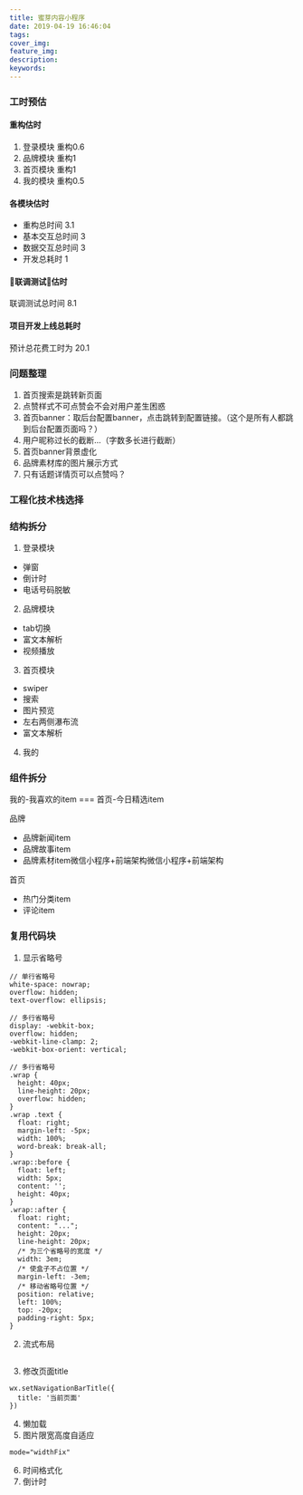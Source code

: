 ```yaml
---
title: 蜜芽内容小程序
date: 2019-04-19 16:46:04
tags:
cover_img:
feature_img:
description:
keywords:
---
```

### 工时预估
#### 重构估时
1. 登录模块 重构0.6
2. 品牌模块 重构1
3. 首页模块 重构1
4. 我的模块 重构0.5

#### 各模块估时
- 重构总时间 3.1
- 基本交互总时间 3
- 数据交互总时间 3
- 开发总耗时 1

#### 联调测试估时
联调测试总时间 8.1

#### 项目开发上线总耗时
预计总花费工时为 20.1
### 问题整理
1. 首页搜索是跳转新页面
2. 点赞样式不可点赞会不会对用户差生困惑
3. 首页banner：取后台配置banner，点击跳转到配置链接。（这个是所有人都跳到后台配置页面吗？）
4. 用户昵称过长的截断…（字数多长进行截断）
5. 首页banner背景虚化
6. 品牌素材库的图片展示方式
7. 只有话题详情页可以点赞吗？

### 工程化技术栈选择

### 结构拆分
1. 登录模块
  - 弹窗
  - 倒计时
  - 电话号码脱敏
2. 品牌模块
  - tab切换
  - 富文本解析
  - 视频播放
3. 首页模块
  - swiper
  - 搜索
  - 图片预览
  - 左右两侧瀑布流
  - 富文本解析
4. 我的
### 组件拆分
我的-我喜欢的item === 首页-今日精选item

品牌
- 品牌新闻item
- 品牌故事item
- 品牌素材item微信小程序+前端架构微信小程序+前端架构

首页
- 热门分类item
- 评论item
### 复用代码块
1. 显示省略号
```
// 单行省略号
white-space: nowrap;
overflow: hidden;
text-overflow: ellipsis;

// 多行省略号
display: -webkit-box;
overflow: hidden;
-webkit-line-clamp: 2;
-webkit-box-orient: vertical;

// 多行省略号
.wrap {
  height: 40px;
  line-height: 20px;
  overflow: hidden;
}
.wrap .text {
  float: right;
  margin-left: -5px;
  width: 100%;
  word-break: break-all;
}
.wrap::before {
  float: left;
  width: 5px;
  content: '';
  height: 40px;
}
.wrap::after {
  float: right;
  content: "...";
  height: 20px;
  line-height: 20px;
  /* 为三个省略号的宽度 */
  width: 3em;
  /* 使盒子不占位置 */
  margin-left: -3em;
  /* 移动省略号位置 */
  position: relative;
  left: 100%;
  top: -20px;
  padding-right: 5px;
}
```
2. 流式布局
```
```
3. 修改页面title
```
wx.setNavigationBarTitle({
  title: '当前页面'
})
```
4. 懒加载
5. 图片限宽高度自适应
```
mode="widthFix"
```
6. 时间格式化
7. 倒计时

